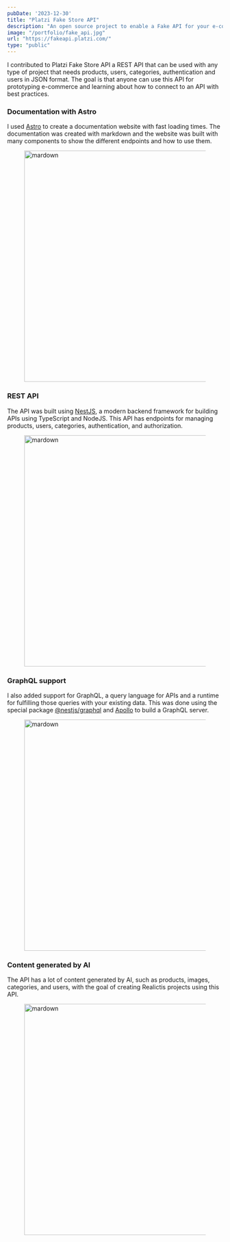 ```yaml
---
pubDate: '2023-12-30'
title: "Platzi Fake Store API"
description: "An open source project to enable a Fake API for your e-commerce or shopping project prototype"
image: "/portfolio/fake_api.jpg"
url: "https://fakeapi.platzi.com/"
type: "public"
---
```


I contributed to Platzi Fake Store API a REST API that can be used with any type of project that needs products, users, categories, authentication and users in JSON format. The goal is that anyone can use this API for prototyping e-commerce and learning about how to connect to an API with best practices.

### Documentation with Astro

I used <a href="https://astro.build/" target="_blank">Astro</a> to create a documentation website with fast loading times. The documentation was created with markdown and the website was built with many components to show the different endpoints and how to use them.

<figure class="h-auto w-auto object-cover md:h-[540px]">
  <Image src="/portfolio/fake_api_docs.jpg" alt="mardown" width="960" height="540" decoding="async" loading="lazy" />
</figure>


### REST API

The API was built using <a href="https://nestjs.com/" target="_blank">NestJS</a>, a modern backend framework for building APIs using TypeScript and NodeJS. This API has endpoints for managing products, users, categories, authentication, and authorization.

<figure class="h-auto w-auto object-cover md:h-[540px]">
  <Image src="/portfolio/fake_api_rest.jpg" alt="mardown" width="960" height="540" decoding="async" loading="lazy" />
</figure>

### GraphQL support

I also added support for GraphQL, a query language for APIs and a runtime for fulfilling those queries with your existing data. This was done using the special package <a href="https://docs.nestjs.com/graphql/quick-start" target="_blank">@nestjs/graphql</a> and <a href="https://www.apollographql.com/" target="_blank">Apollo</a> to build a GraphQL server.

<figure class="h-auto w-auto object-cover md:h-[540px]">
  <Image src="/portfolio/fake_api_graphql.jpg" alt="mardown" width="960" height="540" decoding="async" loading="lazy" />
</figure>

### Content generated by AI

The API has a lot of content generated by AI, such as products, images, categories, and users, with the goal of creating Realictis projects using this API.

<figure class="h-auto w-auto object-cover md:h-[540px]">
  <Image src="/portfolio/fake_api_products.jpg" alt="mardown" width="960" height="540" decoding="async" loading="lazy" />
</figure>